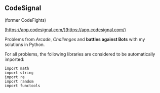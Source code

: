 ## CodeSignal

(former CodeFights)

[https://app.codesignal.com/](https://app.codesignal.com/)

Problems from _Arcade_, _Challenges_ and __battles against Bots__ with my solutions in Python.


For all problems, the following libraries are considered to be automatically imported:
```
import math
import string
import re
import random
import functools
```
